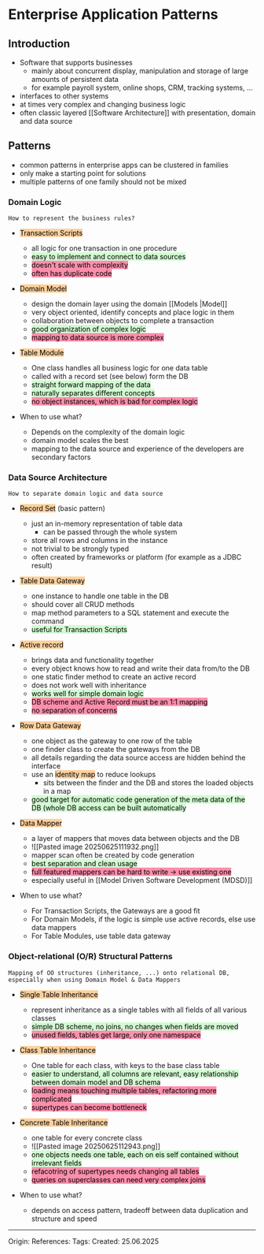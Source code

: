 # Enterprise Application Patterns

## Introduction

- Software that supports businesses
	- mainly about concurrent display, manipulation and storage of large amounts of persistent data
	- for example payroll system, online shops, CRM, tracking systems, ...
- interfaces to other systems
- at times very complex and changing business logic
- often classic layered [[Software Architecture]] with presentation, domain and data source

## Patterns

- common patterns in enterprise apps can be clustered in families
- only make a starting point for solutions
- multiple patterns of one family should not be mixed

### Domain Logic
	How to represent the business rules?

- <mark style="background: #FFB86CA6;">Transaction Scripts</mark>
	- all logic for one transaction in one procedure
	- <mark style="background: #BBFABBA6;">easy to implement and connect to data sources</mark>
	- <mark style="background: #FF5582A6;">doesn't scale with complexity</mark>
	- <mark style="background: #FF5582A6;">often has duplicate code</mark>
- <mark style="background: #FFB86CA6;">Domain Model</mark>
	-  design the domain layer using the domain [[Models |Model]]  
	- very object oriented, identify concepts and place logic in them
	- collaboration between objects to complete a transaction
	- <mark style="background: #BBFABBA6;">good organization of complex logic</mark>
	- <mark style="background: #FF5582A6;">mapping to data source is more complex</mark>
- <mark style="background: #FFB86CA6;">Table Module</mark>
	- One class handles all business logic for one data table
	- called with a record set (see below)  form the DB
	- <mark style="background: #BBFABBA6;">straight forward mapping of the data</mark>
	- <mark style="background: #BBFABBA6;">naturally separates different concepts</mark> 
	- <mark style="background: #FF5582A6;">no object instances, which is bad for complex logic</mark>

- When to use what?
	- Depends on the complexity of the domain logic
	- domain model scales the best
	- mapping to the data source and experience of the developers are secondary factors
### Data Source Architecture
	How to separate domain logic and data source

- <mark style="background: #FFB86CA6;">Record Set</mark> (basic pattern)
	- just an in-memory representation of table data
		- can be passed through the whole system
	- store all rows and columns in the instance
	- not trivial to be strongly typed
	- often created by frameworks or platform (for example as a JDBC result)
- <mark style="background: #FFB86CA6;">Table Data Gateway</mark>
	- one instance to handle one table in the DB
	- should cover all CRUD methods
	- map method parameters to  a SQL statement and execute the command
	- <mark style="background: #BBFABBA6;">useful for Transaction Scripts</mark>
- <mark style="background: #FFB86CA6;">Active record</mark>
	- brings data and functionality together
	- every object knows how to read and write their data from/to the DB
	- one static finder method to create an active record
	- does not work well with inheritance
	- <mark style="background: #BBFABBA6;">works well for simple domain logic</mark>
	- <mark style="background: #FF5582A6;">DB scheme and Active Record must be an 1:1 mapping</mark>
	- <mark style="background: #FF5582A6;">no separation of concerns</mark>
- <mark style="background: #FFB86CA6;">Row Data Gateway</mark>
	- one object as the gateway to one row of the table
	- one finder class to create the gateways from the DB
	- all details regarding the data source access are hidden behind the interface
	- use an <mark style="background: #FFB86CA6;">identity map</mark> to reduce lookups
		- sits between the finder and the DB and stores the loaded objects in a map
	- <mark style="background: #BBFABBA6;">good target for automatic code generation of the meta data of the DB (whole DB access can be built automatically</mark>
- <mark style="background: #FFB86CA6;">Data Mapper</mark>
	- a layer of mappers that moves data between objects and the DB
	- ![[Pasted image 20250625111932.png]]
	- mapper scan often be created by code generation
	- <mark style="background: #BBFABBA6;">best separation and clean usage</mark>
	- <mark style="background: #FF5582A6;">full featured mappers can be hard to write -> use existing one</mark>
	- especially useful in [[Model Driven Software Development (MDSD)]]

- When to use what?
	- For Transaction Scripts, the Gateways are a good fit
	- For Domain Models, if the logic is simple use active records, else use data mappers
	- For Table Modules, use table data gateway

### Object-relational (O/R) Structural Patterns
	Mapping of OO structures (inheritance, ...) onto relational DB, especially when using Domain Model & Data Mappers

- <mark style="background: #FFB86CA6;">Single Table Inheritance</mark>
	- represent inheritance as a single tables with all fields of all various classes
	- <mark style="background: #BBFABBA6;">simple DB scheme, no joins, no changes when fields are moved</mark>
	- <mark style="background: #FF5582A6;">unused fields, tables get large, only one namespace</mark>
- <mark style="background: #FFB86CA6;">Class Table Inheritance</mark>
	- One table for each class, with keys to the base class table
	- <mark style="background: #BBFABBA6;">easier to understand, all columns are relevant, easy relationship between domain model and DB schema</mark>
	- <mark style="background: #FF5582A6;">loading means touching multiple tables, refactoring more complicated</mark>
	- <mark style="background: #FF5582A6;">supertypes can become bottleneck</mark>
- <mark style="background: #FFB86CA6;">Concrete Table Inheritance</mark>
	- one table for every concrete class
	- ![[Pasted image 20250625112943.png]]
	- <mark style="background: #BBFABBA6;">one objects needs one table,  each on eis self contained without irrelevant fields</mark>
	- <mark style="background: #FF5582A6;">refacotring of supertypes needs changing all tables</mark>
	- <mark style="background: #FF5582A6;">queries on superclasses can need very complex joins</mark>

- When to use what?
	- depends on access pattern, tradeoff between data duplication and structure and speed

---

Origin: 
References: 
Tags: 
Created: 25.06.2025

